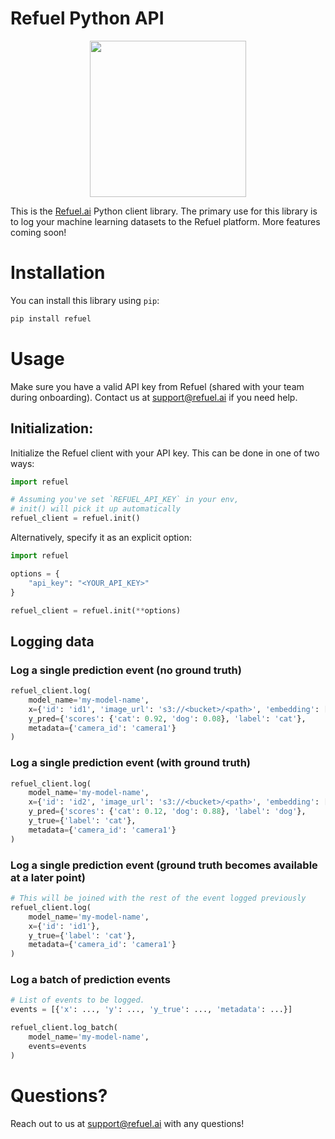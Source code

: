 # Refuel Python API

<p align="center"><img height="250" src="https://user-images.githubusercontent.com/1568137/172486199-f4eddb09-7c58-4841-8f3c-60f647079073.png"></p>

This is the [Refuel.ai](https://www.refuel.ai/) Python client library. The primary use for this library is to log your machine learning datasets to the Refuel platform. More features coming soon!

# Installation
You can install this library using `pip`:

```bash
pip install refuel
```

# Usage

Make sure you have a valid API key from Refuel (shared with your team during onboarding). Contact us at support@refuel.ai if you need help. 

## Initialization:

Initialize the Refuel client with your API key. This can be done in one of two ways:

```python
import refuel

# Assuming you've set `REFUEL_API_KEY` in your env,
# init() will pick it up automatically
refuel_client = refuel.init()
```

Alternatively, specify it as an explicit option:
```python
import refuel

options = {
    "api_key": "<YOUR_API_KEY>"
}

refuel_client = refuel.init(**options)
```

## Logging data

### Log a single prediction event (no ground truth)

```python
refuel_client.log(
    model_name='my-model-name',
    x={'id': 'id1', 'image_url': 's3://<bucket>/<path>', 'embedding': [0.42, -0.13, ...]},
    y_pred={'scores': {'cat': 0.92, 'dog': 0.08}, 'label': 'cat'},
    metadata={'camera_id': 'camera1'}
)
```

### Log a single prediction event (with ground truth)

```python
refuel_client.log(
    model_name='my-model-name',
    x={'id': 'id2', 'image_url': 's3://<bucket>/<path>', 'embedding': [0.35, -0.27, ...]},
    y_pred={'scores': {'cat': 0.12, 'dog': 0.88}, 'label': 'dog'},
    y_true={'label': 'cat'},
    metadata={'camera_id': 'camera1'}
)
```

### Log a single prediction event (ground truth becomes available at a later point)

```python
# This will be joined with the rest of the event logged previously
refuel_client.log(
    model_name='my-model-name',
    x={'id': 'id1'},
    y_true={'label': 'cat'},
    metadata={'camera_id': 'camera1'}
)
```

### Log a batch of prediction events

```python
# List of events to be logged. 
events = [{'x': ..., 'y': ..., 'y_true': ..., 'metadata': ...}]

refuel_client.log_batch(
    model_name='my-model-name',
    events=events
)
```
# Questions?

Reach out to us at support@refuel.ai with any questions!
